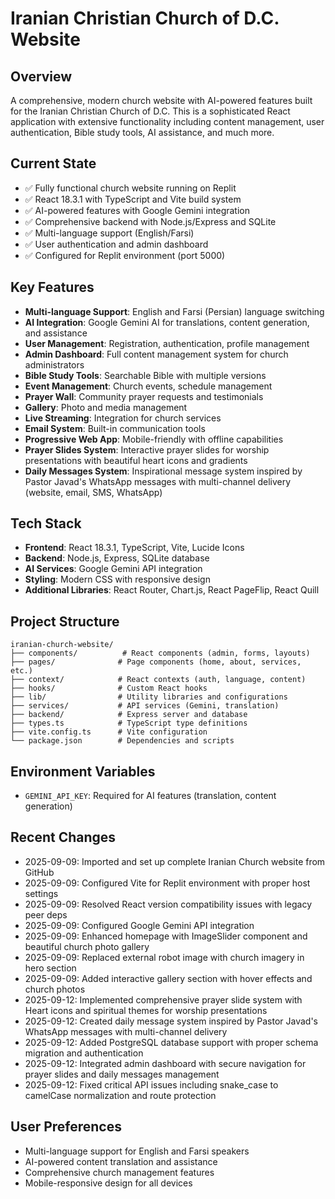 # Iranian Christian Church of D.C. Website

## Overview
A comprehensive, modern church website with AI-powered features built for the Iranian Christian Church of D.C. This is a sophisticated React application with extensive functionality including content management, user authentication, Bible study tools, AI assistance, and much more.

## Current State
- ✅ Fully functional church website running on Replit
- ✅ React 18.3.1 with TypeScript and Vite build system
- ✅ AI-powered features with Google Gemini integration
- ✅ Comprehensive backend with Node.js/Express and SQLite
- ✅ Multi-language support (English/Farsi)
- ✅ User authentication and admin dashboard
- ✅ Configured for Replit environment (port 5000)

## Key Features
- **Multi-language Support**: English and Farsi (Persian) language switching
- **AI Integration**: Google Gemini AI for translations, content generation, and assistance
- **User Management**: Registration, authentication, profile management
- **Admin Dashboard**: Full content management system for church administrators
- **Bible Study Tools**: Searchable Bible with multiple versions
- **Event Management**: Church events, schedule management
- **Prayer Wall**: Community prayer requests and testimonials
- **Gallery**: Photo and media management
- **Live Streaming**: Integration for church services
- **Email System**: Built-in communication tools
- **Progressive Web App**: Mobile-friendly with offline capabilities
- **Prayer Slides System**: Interactive prayer slides for worship presentations with beautiful heart icons and gradients
- **Daily Messages System**: Inspirational message system inspired by Pastor Javad's WhatsApp messages with multi-channel delivery (website, email, SMS, WhatsApp)

## Tech Stack
- **Frontend**: React 18.3.1, TypeScript, Vite, Lucide Icons
- **Backend**: Node.js, Express, SQLite database
- **AI Services**: Google Gemini API integration
- **Styling**: Modern CSS with responsive design
- **Additional Libraries**: React Router, Chart.js, React PageFlip, React Quill

## Project Structure
```
iranian-church-website/
├── components/          # React components (admin, forms, layouts)
├── pages/              # Page components (home, about, services, etc.)
├── context/            # React contexts (auth, language, content)
├── hooks/              # Custom React hooks
├── lib/                # Utility libraries and configurations
├── services/           # API services (Gemini, translation)
├── backend/            # Express server and database
├── types.ts            # TypeScript type definitions
├── vite.config.ts      # Vite configuration
└── package.json        # Dependencies and scripts
```

## Environment Variables
- `GEMINI_API_KEY`: Required for AI features (translation, content generation)

## Recent Changes
- 2025-09-09: Imported and set up complete Iranian Church website from GitHub
- 2025-09-09: Configured Vite for Replit environment with proper host settings
- 2025-09-09: Resolved React version compatibility issues with legacy peer deps
- 2025-09-09: Configured Google Gemini API integration
- 2025-09-09: Enhanced homepage with ImageSlider component and beautiful church photo gallery
- 2025-09-09: Replaced external robot image with church imagery in hero section
- 2025-09-09: Added interactive gallery section with hover effects and church photos
- 2025-09-12: Implemented comprehensive prayer slide system with Heart icons and spiritual themes for worship presentations
- 2025-09-12: Created daily message system inspired by Pastor Javad's WhatsApp messages with multi-channel delivery
- 2025-09-12: Added PostgreSQL database support with proper schema migration and authentication
- 2025-09-12: Integrated admin dashboard with secure navigation for prayer slides and daily messages management
- 2025-09-12: Fixed critical API issues including snake_case to camelCase normalization and route protection

## User Preferences
- Multi-language support for English and Farsi speakers
- AI-powered content translation and assistance
- Comprehensive church management features
- Mobile-responsive design for all devices